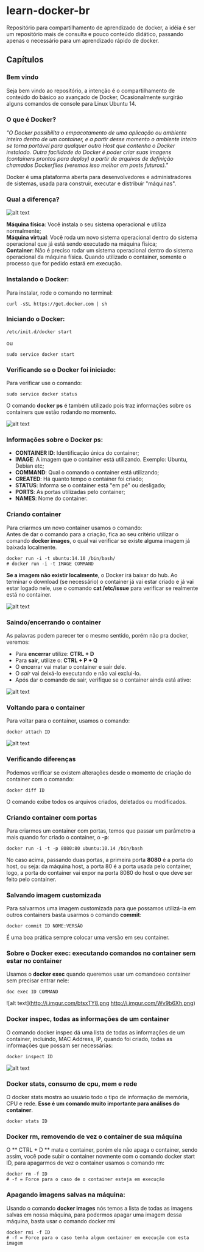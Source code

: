 # learn-docker-br
Repositório para compartilhamento de aprendizado de docker, a idéia é ser um repositório mais de consulta e pouco conteúdo didático, passando apenas o necessário para um aprendizado rápido de docker.

## Capítulos  

### Bem vindo  
Seja bem vindo ao repositório, a intenção é o compartilhamento de conteúdo do básico ao avançado de Docker, Ocasionalmente surgirão alguns comandos de console para Linux Ubuntu 14.

### O que é Docker?  
*"O Docker possibilita o empacotamento de uma aplicação ou ambiente inteiro dentro de um container, e a partir desse momento o ambiente inteiro se torna portável para qualquer outro Host que contenha o Docker instalado. Outra facilidade do Docker é poder criar suas imagens (containers prontos para deploy) a partir de arquivos de definição chamados Dockerfiles (veremos isso melhor em posts futuros)."*
  
Docker é uma plataforma aberta para desenvolvedores e administradores de sistemas, usada para construir, executar e distribuir "máquinas". 

### Qual a diferença?  
![alt text](http://www.rightscale.com/blog/sites/default/files/docker-containers-vms.png "Diferença entre uma máquina virtual e um container")

**Máquina física**: Você instala o seu sistema operacional e utiliza normalmente;  
**Máquina virtual**: Você roda um novo sistema operacional dentro do sistema operacional que já está sendo executado na máquina física;  
**Container**: Não é preciso rodar um sistema operacional dentro do sistema operacional da máquina física. Quando utilizado o container, somente o processo que for pedido estará em execução.  

### Instalando o Docker:  
Para instalar, rode o comando no terminal:  
```{r, engine='bash', count_lines}
curl -sSL https://get.docker.com | sh
```

### Iniciando o Docker:  
```{r, engine='bash', count_lines}
/etc/init.d/docker start
```
ou  

```{r, engine='bash', count_lines}
sudo service docker start
```

### Verificando se o Docker foi iniciado:  
Para verificar use o comando:  
```{r, engine='bash', count_lines}
sudo service docker status
```

O comando **docker ps** é também utilizado pois traz informações sobre os containers que estão rodando no momento.  

![alt text](http://i.imgur.com/8R4xYHi.png)  

### Informações sobre o Docker ps:
* **CONTAINER ID**: Identificação única do container;  
* **IMAGE**: A imagem que o container está utilizando. Exemplo: Ubuntu, Debian etc;  
* **COMMAND**: Qual o comando o container está utilizando;  
* **CREATED**: Há quanto tempo o container foi criado;  
* **STATUS**: Informa se o container está "em pé" ou desligado;  
* **PORTS**: As portas utilizadas pelo container;  
* **NAMES**: Nome do container.

### Criando container  
Para criarmos um novo container usamos o comando:  
Antes de dar o comando para a criação, fica ao seu critério utilizar o comando **docker images**, o qual vai verificar se existe alguma imagem já baixada localmente.

```{r, engine='bash', count_lines}
docker run -i -t ubuntu:14.10 /bin/bash/
# docker run -i -t IMAGE COMMAND
```
**Se a imagem não existir localmente**, o Docker irá baixar do hub. Ao terminar o download (se necessário) o container já vai estar criado e já vai estar logado nele, use o comando **cat /etc/issue** para verificar se realmente está no container.  

![alt text](http://i.imgur.com/WjblCPt.png)  

### Saindo/encerrando o container  
As palavras podem parecer ter o mesmo sentido, porém não pra docker, veremos:  
* Para **encerrar** utilize: **CTRL + D**  
* Para **sair**, utilize o: **CTRL + P + Q**  
* O encerrar vai matar o container e sair dele.  
* O *sair* vai deixá-lo executando e não vai exclui-lo.  
* Após dar o comando de sair, verifique se o container ainda está ativo:

![alt text](http://i.imgur.com/ECE556f.png)  

### Voltando para o container  
Para voltar para o container, usamos o comando:  

```{r, engine='bash', count_lines}
docker attach ID
```
![alt text](http://i.imgur.com/LlgcfX8.png)  

### Verificando diferenças  

Podemos verificar se existem alterações desde o momento de criação do container com o comando:
```{r, engine='bash', count_lines}
docker diff ID
```

O comando exibe todos os arquivos criados, deletados ou modificados.  

### Criando container com portas  
Para criarmos um container com portas, temos que passar um parâmetro a mais quando for criado o container, o **-p**:
```{r, engine='bash', count_lines}
docker run -i -t -p 8080:80 ubuntu:10.14 /bin/bash
```

No caso acima, passando duas portas, a primeira porta **8080** é a porta do host, ou seja: da máquina host, a porta 80 é a porta usada pelo container, logo, a porta do container vai expor na porta 8080 do host o que deve ser feito pelo container.

### Salvando imagem customizada 
Para salvarmos uma imagem customizada para que possamos utilizá-la em outros containers basta usarmos o comando **commit**:
```{r, engine='bash', count_lines}
docker commit ID NOME:VERSÃO
```

É uma boa prática sempre colocar uma versão em seu container.

### Sobre o Docker exec: executando comandos no container sem estar no container
Usamos o **docker exec** quando queremos usar um comandoeo container sem precisar entrar nele:
```{r, engine='bash', count_lines}
doc exec ID COMMAND
```

![alt text](http://i.imgur.com/btsxTY8.png http://i.imgur.com/Wv9b6Xh.png)

### Docker inspec, todas as informações de um container  
O comando docker inspec dá uma lista de todas as informações de um container, incluindo, MAC Address, IP, quando foi criado, todas as informações que possam ser necessárias:
```{r, engine='bash', count_lines}
docker inspect ID
```
![alt text](http://i.imgur.com/Wv9b6Xh.png)

### Docker stats, consumo de cpu, mem e rede 
O docker stats mostra ao usuário todo o tipo de informação de memória, CPU e rede. **Esse é um comando muito importante para análises do container**.
```{r, engine='bash', count_lines}
docker stats ID
```

### Docker rm, removendo de vez o container de sua máquina
O ** CTRL + D ** mata o container, porém ele não apaga o container, sendo assim, você pode subir o container novmente com o comando docker start ID, para apagarmos de vez o container usamos o comando rm:
```{r, engine='bash', count_lines}
docker rm -f ID
# -f = Force para o caso de o container esteja em execução
```

### Apagando imagens salvas na máquina:
Usando o comando **docker images** nós temos a lista de todas as imagens salvas  em nossa máquina, para podermos apagar uma imagem dessa máquina, basta usar o comando docker rmi
```{r, engine='bash', count_lines}
docker rmi -f ID
# -f = Force para o caso tenha algum container em execução com esta imagem
```


